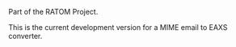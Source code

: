 Part of the RATOM Project.

This is the current development version for a MIME email to EAXS converter.